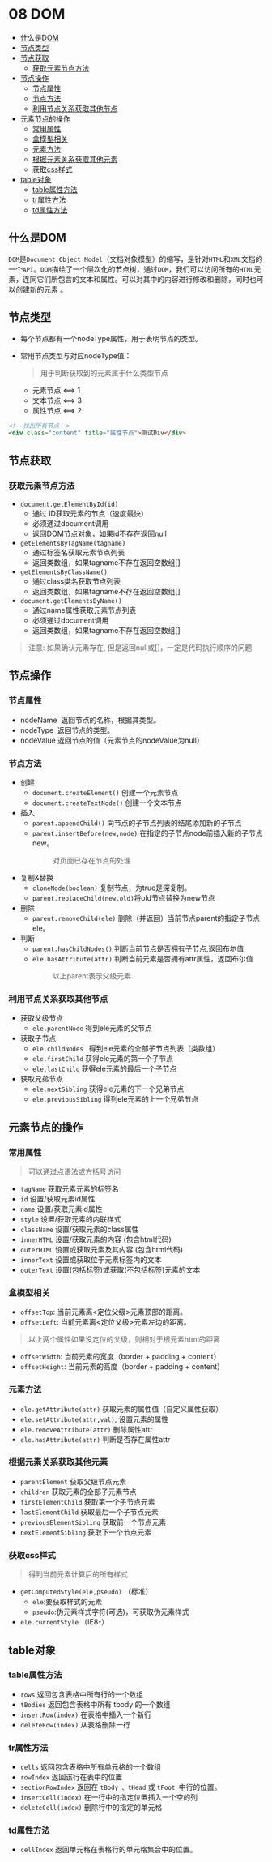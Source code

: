 # 08 DOM
- [什么是DOM](#什么是DOM)
- [节点类型](#节点类型)
- [节点获取](#节点获取)
    - [获取元素节点方法](#获取元素节点方法)
- [节点操作](#节点操作)
    - [节点属性](#节点属性)
    - [节点方法](#节点方法)
    - [利用节点关系获取其他节点](#利用节点关系获取其他节点)
- [元素节点的操作](#元素节点的操作)
    - [常用属性](#常用属性)
    - [盒模型相关](#盒模型相关)
    - [元素方法](#元素方法)
    - [根据元素关系获取其他元素](#根据元素关系获取其他元素)
    - [获取css样式](#获取css样式)
- [table对象](#table对象)
    - [table属性方法](属性方法) 
    - [tr属性方法](tr属性方法)
    - [td属性方法](#td属性方法)

<src-BackToTop></src-BackToTop>

## 什么是DOM
`DOM`是`Document Object Model`（文档对象模型）的缩写，是针对`HTML`和`XML`文档的一个`API`。`DOM`描绘了一个层次化的节点树，通过`DOM`，我们可以访问所有的`HTML`元素，连同它们所包含的文本和属性。可以对其中的内容进行修改和删除，同时也可以创建新的元素
。
## 节点类型
- 每个节点都有一个nodeType属性，用于表明节点的类型。
- 常用节点类型与对应nodeType值：
    > 用于判断获取到的元素属于什么类型节点

    - 元素节点 &lt;==&gt; 1
    - 文本节点 &lt;==&gt; 3
    - 属性节点 &lt;==&gt; 2
```html
<!--找出所有节点-->
<div class="content" title="属性节点">测试Div</div>
```

## 节点获取
### 获取元素节点方法
- `document.getElementById(id)`
  - 通过 ID获取元素的节点（速度最快）
  - 必须通过document调用
  - 返回DOM节点对象，如果id不存在返回null
- `getElementsByTagName(tagname)`
  - 通过标签名获取元素节点列表
  - 返回类数组，如果tagname不存在返回空数组[]
- `getElementsByClassName()`
  - 通过class类名获取节点列表
  - 返回类数组，如果tagname不存在返回空数组[]
- `document.getElementsByName()`
  - 通过name属性获取元素节点列表
  - 必须通过document调用
  - 返回类数组，如果tagname不存在返回空数组[] 

> 注意: 如果确认元素存在, 但是返回null或[]，一定是代码执行顺序的问题

## 节点操作
### 节点属性
- nodeName&nbsp;   返回节点的名称，根据其类型。
- nodeType&nbsp;   返回节点的类型。
- nodeValue   返回节点的值（元素节点的nodeValue为null）

### 节点方法
- 创建
  - `document.createElement()`  创建一个元素节点
  - `document.createTextNode()` 创建一个文本节点
- 插入
  - `parent.appendChild()` 向节点的子节点列表的结尾添加新的子节点
  - `parent.insertBefore(new,node)` 在指定的子节点node前插入新的子节点new。
    > 对页面已存在节点的处理
- 复制&amp;替换
  - `cloneNode(boolean)`  复制节点，为true是深复制。
  - `parent.replaceChild(new,old)`将old节点替换为new节点
- 删除
  - `parent.removeChild(ele)` 删除（并返回）当前节点parent的指定子节点ele。
- 判断
  - `parent.hasChildNodes()` 判断当前节点是否拥有子节点,返回布尔值
  - `ele.hasAttribute(attr)`  判断当前元素是否拥有attr属性，返回布尔值
    > 以上parent表示父级元素


### 利用节点关系获取其他节点
- 获取父级节点
    - `ele.parentNode`  得到ele元素的父节点
- 获取子节点 
    - `ele.childNodes ` 得到ele元素的全部子节点列表（类数组）
    - `ele.firstChild`  获得ele元素的第一个子节点
    - `ele.lastChild`   获得ele元素的最后一个子节点
- 获取兄弟节点
    - `ele.nextSibling` 获得ele元素的下一个兄弟节点
    - `ele.previousSibling` 得到ele元素的上一个兄弟节点


## 元素节点的操作
### 常用属性
> 可以通过点语法或方括号访问

- `tagName` 获取元素元素的标签名
- `id` 设置/获取元素id属性
- `name` 设置/获取元素id属性
- `style` 设置/获取元素的内联样式
- `className` 设置/获取元素的class属性
- `innerHTML` 设置/获取元素的内容 (包含html代码)
- `outerHTML` 设置或获取元素及其内容 (包含html代码)
- `innerText` 设置或获取位于元素标签内的文本
- `outerText` 设置(包括标签)或获取(不包括标签)元素的文本

### 盒模型相关
- `offsetTop`: 当前元素离&lt;定位父级&gt;元素顶部的距离。
- `offsetLeft`: 当前元素离&lt;定位父级&gt;元素左边的距离。
> 以上两个属性如果没定位的父级，则相对于根元素html的距离

- `offsetWidth`: 当前元素的宽度（border + padding + content）
- `offsetHeight`: 当前元素的高度（border + padding + content）

### 元素方法
- `ele.getAttribute(attr)` 获取元素的属性值（自定义属性获取）
- `ele.setAttribute(attr,val)`; 设置元素的属性
- `ele.removeAttribute(attr)` 删除属性attr
- `ele.hasAttribute(attr)` 判断是否存在属性attr

### 根据元素关系获取其他元素
- `parentElement`  获取父级节点元素
- `children` 获取元素的全部子元素节点
- `firstElementChild` 获取第一个子节点元素
- `lastElementChild` 获取最后一个子节点元素
- `previousElementSibling` 获取前一个节点元素
- `nextElementSibling` 获取下一个节点元素


### 获取css样式
> 得到当前元素计算后的所有样式

- `getComputedStyle(ele,pseudo)` （标准）
    - `ele`:要获取样式的元素
    - `pseudo`:伪元素样式字符(可选)，可获取伪元素样式
- `ele.currentStyle` （IE8-）

## table对象
### table属性方法
- `rows` 返回包含表格中所有行的一个数组
- `tBodies` 返回包含表格中所有 tbody 的一个数组
- `insertRow(index)` 在表格中插入一个新行
- `deleteRow(index)` 从表格删除一行

### tr属性方法
- `cells` 返回包含表格中所有单元格的一个数组
- `rowIndex` 返回该行在表中的位置
- `sectionRowIndex` 返回在 `tBody 、tHead` 或 `tFoot `中行的位置。
- `insertCell(index)` 在一行中的指定位置插入一个空的列
- `deleteCell(index)` 删除行中的指定的单元格

### td属性方法
- `cellIndex` 返回单元格在表格行的单元格集合中的位置。

